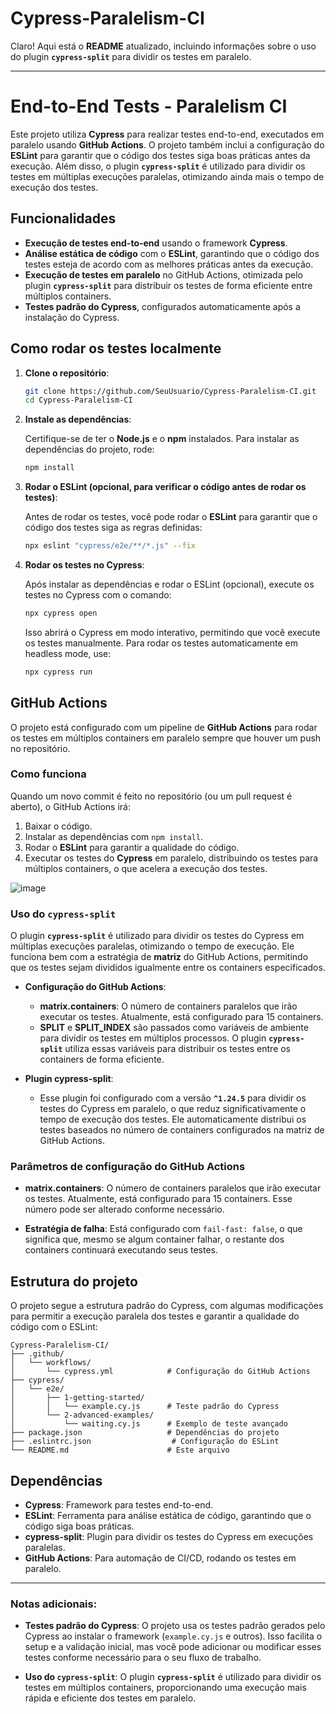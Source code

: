 # Cypress-Paralelism-CI
 
Claro! Aqui está o **README** atualizado, incluindo informações sobre o uso do plugin **`cypress-split`** para dividir os testes em paralelo.

---

# End-to-End Tests - Paralelism CI

Este projeto utiliza **Cypress** para realizar testes end-to-end, executados em paralelo usando **GitHub Actions**. O projeto também inclui a configuração do **ESLint** para garantir que o código dos testes siga boas práticas antes da execução. Além disso, o plugin **`cypress-split`** é utilizado para dividir os testes em múltiplas execuções paralelas, otimizando ainda mais o tempo de execução dos testes.

## Funcionalidades

- **Execução de testes end-to-end** usando o framework **Cypress**.
- **Análise estática de código** com o **ESLint**, garantindo que o código dos testes esteja de acordo com as melhores práticas antes da execução.
- **Execução de testes em paralelo** no GitHub Actions, otimizada pelo plugin **`cypress-split`** para distribuir os testes de forma eficiente entre múltiplos containers.
- **Testes padrão do Cypress**, configurados automaticamente após a instalação do Cypress.

## Como rodar os testes localmente

1. **Clone o repositório**:

   ```bash
   git clone https://github.com/SeuUsuario/Cypress-Paralelism-CI.git
   cd Cypress-Paralelism-CI
   ```

2. **Instale as dependências**:

   Certifique-se de ter o **Node.js** e o **npm** instalados. Para instalar as dependências do projeto, rode:

   ```bash
   npm install
   ```

3. **Rodar o ESLint (opcional, para verificar o código antes de rodar os testes)**:

   Antes de rodar os testes, você pode rodar o **ESLint** para garantir que o código dos testes siga as regras definidas:

   ```bash
   npx eslint "cypress/e2e/**/*.js" --fix
   ```

4. **Rodar os testes no Cypress**:

   Após instalar as dependências e rodar o ESLint (opcional), execute os testes no Cypress com o comando:

   ```bash
   npx cypress open
   ```

   Isso abrirá o Cypress em modo interativo, permitindo que você execute os testes manualmente. Para rodar os testes automaticamente em headless mode, use:

   ```bash
   npx cypress run
   ```

## GitHub Actions

O projeto está configurado com um pipeline de **GitHub Actions** para rodar os testes em múltiplos containers em paralelo sempre que houver um push no repositório.

### Como funciona

Quando um novo commit é feito no repositório (ou um pull request é aberto), o GitHub Actions irá:

1. Baixar o código.
2. Instalar as dependências com `npm install`.
3. Rodar o **ESLint** para garantir a qualidade do código.
4. Executar os testes do **Cypress** em paralelo, distribuindo os testes para múltiplos containers, o que acelera a execução dos testes.

![image](https://github.com/user-attachments/assets/f78723ef-073f-4f80-aef7-319b93049001)


### Uso do **`cypress-split`**

O plugin **`cypress-split`** é utilizado para dividir os testes do Cypress em múltiplas execuções paralelas, otimizando o tempo de execução. Ele funciona bem com a estratégia de **matriz** do GitHub Actions, permitindo que os testes sejam divididos igualmente entre os containers especificados.

- **Configuração do GitHub Actions**:
  - **matrix.containers**: O número de containers paralelos que irão executar os testes. Atualmente, está configurado para 15 containers.
  - **SPLIT** e **SPLIT_INDEX** são passados como variáveis de ambiente para dividir os testes em múltiplos processos. O plugin **`cypress-split`** utiliza essas variáveis para distribuir os testes entre os containers de forma eficiente.

- **Plugin cypress-split**:
  - Esse plugin foi configurado com a versão **`^1.24.5`** para dividir os testes do Cypress em paralelo, o que reduz significativamente o tempo de execução dos testes. Ele automaticamente distribui os testes baseados no número de containers configurados na matriz de GitHub Actions.

### Parâmetros de configuração do GitHub Actions

- **matrix.containers**: O número de containers paralelos que irão executar os testes. Atualmente, está configurado para 15 containers. Esse número pode ser alterado conforme necessário.
  
- **Estratégia de falha**: Está configurado com `fail-fast: false`, o que significa que, mesmo se algum container falhar, o restante dos containers continuará executando seus testes.

## Estrutura do projeto

O projeto segue a estrutura padrão do Cypress, com algumas modificações para permitir a execução paralela dos testes e garantir a qualidade do código com o ESLint:

```
Cypress-Paralelism-CI/
├── .github/
│   └── workflows/
│       └── cypress.yml            # Configuração do GitHub Actions
├── cypress/
│   └── e2e/
│       ├── 1-getting-started/
│       │   └── example.cy.js      # Teste padrão do Cypress
│       └── 2-advanced-examples/
│           └── waiting.cy.js      # Exemplo de teste avançado
├── package.json                   # Dependências do projeto
├── .eslintrc.json                  # Configuração do ESLint
└── README.md                      # Este arquivo
```

## Dependências

- **Cypress**: Framework para testes end-to-end.
- **ESLint**: Ferramenta para análise estática de código, garantindo que o código siga boas práticas.
- **cypress-split**: Plugin para dividir os testes do Cypress em execuções paralelas.
- **GitHub Actions**: Para automação de CI/CD, rodando os testes em paralelo.

---

### Notas adicionais:

- **Testes padrão do Cypress**: O projeto usa os testes padrão gerados pelo Cypress ao instalar o framework (`example.cy.js` e outros). Isso facilita o setup e a validação inicial, mas você pode adicionar ou modificar esses testes conforme necessário para o seu fluxo de trabalho.
  
- **Uso do `cypress-split`**: O plugin **`cypress-split`** é utilizado para dividir os testes em múltiplos containers, proporcionando uma execução mais rápida e eficiente dos testes em paralelo.
